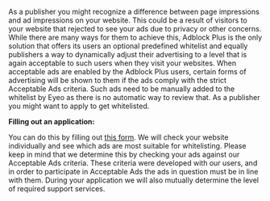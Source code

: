 As a publisher you might recognize a difference between page impressions and ad impressions on your website. This could be a result of visitors to your website that rejected to see your ads due to privacy or other concerns. While there are many ways for them to achieve this, Adblock Plus is the only solution that offers its users an optional predefined whitelist and equally publishers a way to dynamically adjust their advertising to a level that is again acceptable to such users when they visit your websites. When acceptable ads are enabled by the Adblock Plus users, certain forms of advertising will be shown to them if the ads comply with the strict Acceptable Ads criteria. Such ads need to be manually added to the whitelist by Eyeo as there is no automatic way to review that. As a publisher you might want to apply to get whitelisted.

**Filling out an application:**

You can do this by filling out ​[this form](https://eyeo.com/acceptable-ads-application.html). We will check your website individually and see which ads are most suitable for whitelisting. Please keep in mind that we determine this by checking your ads against our Acceptable Ads criteria. These criteria were developed with our users, and in order to participate in Acceptable Ads the ads in question must be in line with them. During your application we will also mutually determine the level of required support services.
